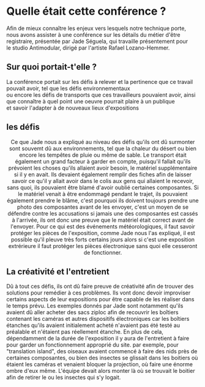 <h1>Quelle était cette conférence ?</h1>
Afin de mieux connaître les enjeux vers lesquels notre technique porte, nous avons assister à une conférence sur les détails du métier d'être registraire, présentée par Jade Séguela, qui travaille présentement pour <br> le studio Antimodular, dirigé par l'artiste Rafael Lozano-Hemmer.
<br>
<h2>Sur quoi portait-t'elle ?</h2>
La conférence portait sur les défis à relever et la pertinence que ce travail pouvait avoir, tel que les défis environnementaux <br> ou encore les défis de transports
que ces travailleurs pouvaient avoir, ainsi que connaître à quel point une oeuvre pourrait plaire à un publique <br> et savoir l'adapter à de nouveaux lieux d'expositions

<h2>les défis</h2>
<p align=center>Ce que Jade nous a expliqué au niveau des défis qu'ils ont dû surmonter sont souvemt dû aux environnements, tel que la chaleur du désert ou bien
encore les tempêtes de pluie ou même de sable. Le transport était également un grand facteur à garder en compte, puisqu'il fallait qu'ils prévoient
les choses qu'ils allaient avoir besoin, le matériel supplémentaire si il y en avait. Ils devaient également remplir des fiches afin de laisser savoir
ce qu'il y allait avoir dans le colis aux gens qui allaient le recevoir, sans quoi, ils pouvaient être blamé d'avoir oublié certaines composantes.
Si le matériel venait à être endommagé pendant le trajet, ils pouvaient également prendre le blâme, c'est pourquoi ils doivent toujours prendre une
photo des composantes avant de les envoyer, c'est un moyen de se défendre contre les accusations si jamais une des composantes est cassés à l'arrivée, ils
ont donc une preuve que le matériel était correct avant de l'envoyer. Pour ce qui est des événements météorologiques, il faut savoir protéger les pièces de
l'exposition, comme Jade nous l'as expliqué, il est possible qu'il pleuve très forts certains jours alors si c'est une exposition extrérieure il faut protéger
les pièces électronique sans quoi elle cesseront de fonctionner.</p>

<h2>La créativité et l'entretient</h2>
<p>Dû à tout ces défis, ils ont dû faire preuve de créativité afin de trouver des solutions pour remédier à ces problèmes. Ils vont donc devoir improviser
certains aspects de leur expositions pour être capable de les réaliser dans le temps prévu. Les exemples donnés par Jade sont notamment qu'ils avaient dû 
aller acheter des sacs ziploc afin de recouvrir les boîtiers contenant les caméras et autres dispositifs électroniques car les boîtiers étanches qu'ils avaient
initialement acheté n'avaient pas été testé au préalable et n'étaient pas réellement étanche. En plus de cela, dépendamment de la durée de l'exposition il y aura
de l'entretient à faire pour garder un fonctionnement approprié du site. par exemple, pour "translation island", des oiseaux avaient commencé à faire des nids près de certaines
composantes, ou bien des insectes se glissait dans les boitiers où étaient les caméras et venaient bloquer la projection, où faire une énorme ombre d'eux même. 
L'équipe devait alors monter là où se trouvait le boitier afin de retirer le ou les insectes qui s'y logait.</p>
